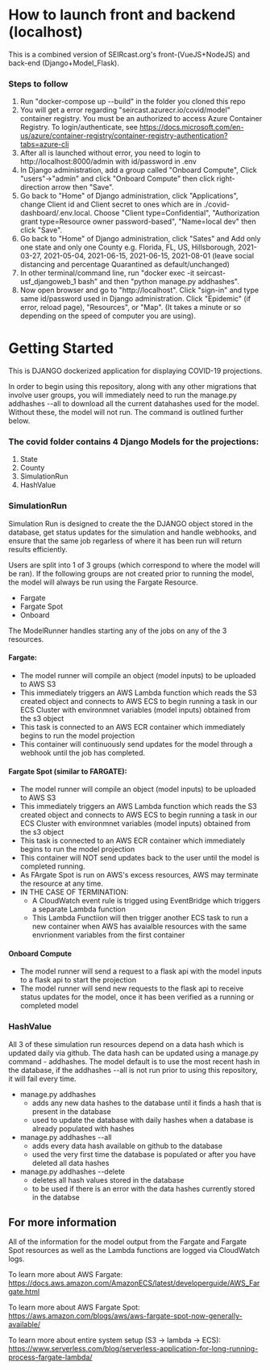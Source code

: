 # How to launch front and backend (localhost)
This is a combined version of SEIRcast.org's front-(VueJS+NodeJS) and back-end (Django+Model_Flask).

### Steps to follow
1. Run "docker-compose up --build" in the folder you cloned this repo
2. You will get a error regarding "seircast.azurecr.io/covid/model" container registry. You must be an authorized to access Azure Container Registry. To login/authenticate, see https://docs.microsoft.com/en-us/azure/container-registry/container-registry-authentication?tabs=azure-cli
3. After all is launched without error, you need to login to http://localhost:8000/admin with id/password in .env
4. In Django administration, add a group called "Onboard Compute", Click "users"->"admin" and click "Onboard Compute" then click right-direction arrow then "Save".
5. Go back to "Home" of Django administration, click "Applications", change Client id and Client secret to ones which are in ./covid-dashboard/.env.local. Choose "Client type=Confidential", "Authorization grant type=Resource owner password-based", "Name=local dev" then click "Save".
6. Go back to "Home" of Django administration, click "Sates" and Add only one state and only one County e.g. Florida, FL, US, Hillsborough, 2021-03-27, 2021-05-04, 2021-06-15, 2021-06-15, 2021-08-01 (leave social distancing and percentage Quarantined as default/unchanged)
7. In other terminal/command line, run "docker exec -it seircast-usf_djangoweb_1 bash" and then "python manage.py addhashes".
8. Now open browser and go to "http://localhost". Click "sign-in" and type same id/password used in Django administration. Click "Epidemic" (if error, reload page), "Resources", or "Map". (It takes a minute or so depending on the speed of computer you are using).

# Getting Started
This is DJANGO dockerized application for displaying COVID-19 projections.

In order to begin using this repository, along with any other migrations that involve user groups, you will immediately need to run the manage.py addhashes --all to download all the current datahashes used for the model. Without these, the model will not run. The command is outlined further below.

### The covid folder contains 4 Django Models for the projections:
1. State
2. County
3. SimulationRun
4. HashValue

### SimulationRun

Simulation Run is designed to create the the DJANGO object stored in the database, get status updates for the simulation and handle webhooks, and ensure that the same job regarless of where it has been run will return results efficiently.

Users are split into 1 of 3 groups (which correspond to where the model will be ran). If the following groups are not created prior to running the model, the model will always be run using the Fargate Resource.
- Fargate
- Fargate Spot
- Onboard

The ModelRunner handles starting any of the jobs on any of the 3 resources. 

#### Fargate:
  - The model runner will compile an object (model inputs) to be uploaded to AWS S3
  - This immediately triggers an AWS Lambda function which reads the S3 created object and connects to AWS ECS to begin                    running a task in our ECS Cluster with environmnet variables (model inputs) obtained from the s3 object
  - This task is connected to an AWS ECR container which immediately begins to run the model projection
  - This container will continuously send updates for the model through a webhook until the job has completed.
  
#### Fargate Spot (similar to FARGATE):
  - The model runner will compile an object (model inputs) to be uploaded to AWS S3
  - This immediately triggers an AWS Lambda function which reads the S3 created object and connects to AWS ECS to begin                    running a task in our ECS Cluster with environmnet variables (model inputs) obtained from the s3 object
  - This task is connected to an AWS ECR container which immediately begins to run the model projection
  - This container will NOT send updates back to the user until the model is completed running.
  - As FArgate Spot is run on AWS's excess resources, AWS may terminate the resource at any time. 
  - IN THE CASE OF TERMINATION:
    - A CloudWatch event rule is trigged using EventBridge which triggers a separate Lambda function
    - This Lambda Functiion will then trigger another ECS task to run a new container when AWS has avaialble resources with the same envrionment variables from the first container
    
#### Onboard Compute
  - The model runner will send a request to a flask api with the model inputs to a flask api to start the projection
  - The model runner will send new requests to the flask api to receive status updates for the model, once it has been verified as a running or completed model
 
### HashValue
All 3 of these simulation run resources depend on a data hash which is updated daily via github. The data hash can be updated using a manage.py command - addhashes. The model default is to use the most recent hash in the database, if the addhashes --all is not run prior to using this repository, it will fail every time.

  - manage.py addhashes
      - adds any new data hashes to the database until it finds a hash that is present in the database
      - used to update the database with daily hashes when a database is already populated with hashes
  - manage.py addhashes --all
      - adds every data hash available on github to the database
      - used the very first time the database is populated or after you have deleted all data hashes
  - manage.py addhashes --delete
      - deletes all hash values stored in the database
      - to be used if there is an error with the data hashes currently stored in the databse
      
## For more information

All of the information for the model output from the Fargate and Fargate Spot resources as well as the Lambda functions are logged via CloudWatch logs.

To learn more about AWS Fargate: https://docs.aws.amazon.com/AmazonECS/latest/developerguide/AWS_Fargate.html

To learn more about AWS Fargate Spot: https://aws.amazon.com/blogs/aws/aws-fargate-spot-now-generally-available/

To learn more about entire system setup (S3 -> lambda -> ECS): https://www.serverless.com/blog/serverless-application-for-long-running-process-fargate-lambda/

 
